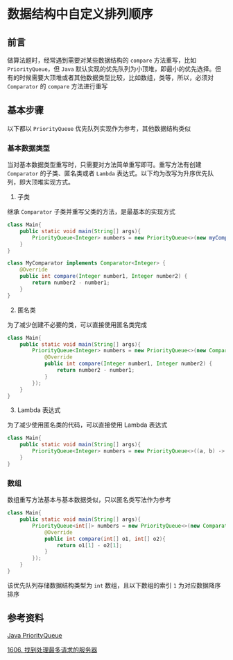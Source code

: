 # 数据结构中自定义排列顺序


## 前言

做算法题时，经常遇到需要对某些数据结构的 `compare` 方法重写，比如 `PriorityQueue`，但 `Java` 默认实现的优先队列为小顶堆，即最小的优先选择。但有的时候需要大顶堆或者其他数据类型比较，比如数组，类等，所以，必须对 `Comparator` 的 `compare` 方法进行重写

## 基本步骤

以下都以 `PriorityQueue` 优先队列实现作为参考，其他数据结构类似

### 基本数据类型

当对基本数据类型重写时，只需要对方法简单重写即可。重写方法有创建 `Comparator` 的子类、匿名类或者 `Lambda` 表达式。以下均为改写为升序优先队列，即大顶堆实现方式。

1. 子类

继承 `Comparator` 子类并重写父类的方法，是最基本的实现方式 

```java
class Main{
    public static void main(String[] args){
        PriorityQueue<Integer> numbers = new PriorityQueue<>(new myComparator());
    }
}

class MyComparator implements Comparator<Integer> {
    @Override
    public int compare(Integer number1, Integer number2) {
        return number2 - number1;
    }
}
```

2. 匿名类

为了减少创建不必要的类，可以直接使用匿名类完成

```java
class Main{
    public static void main(String[] args){
        PriorityQueue<Integer> numbers = new PriorityQueue<>(new Comparator(){
            @Override
        	public int compare(Integer number1, Integer number2) {
            	return number2 - number1;
    		}
        });
    }
}
```

3. Lambda 表达式

为了减少使用匿名类的代码，可以直接使用 Lambda 表达式

```java
class Main{
    public static void main(String[] args){
        PriorityQueue<Integer> numbers = new PriorityQueue<>((a, b) -> b - a);
    }
}
```

### 数组

数组重写方法基本与基本数据类似，只以匿名类写法作为参考

```java
class Main{
    public static void main(String[] args){
        PriorityQueue<int[]> numbers = new PriorityQueue<>(new Comparator<int[]>(){
            @Override
            public int compare(int[] o1, int[] o2){
                return o1[1] - o2[1];
            }
        });
    }
}
```

该优先队列存储数据结构类型为 `int` 数组，且以下数组的索引 `1` 为对应数据降序排序

## 参考资料

[Java PriorityQueue](https://www.cainiaojc.com/java/java-priorityqueue.html)

[1606. 找到处理最多请求的服务器](https://leetcode-cn.com/problems/find-servers-that-handled-most-number-of-requests/)


